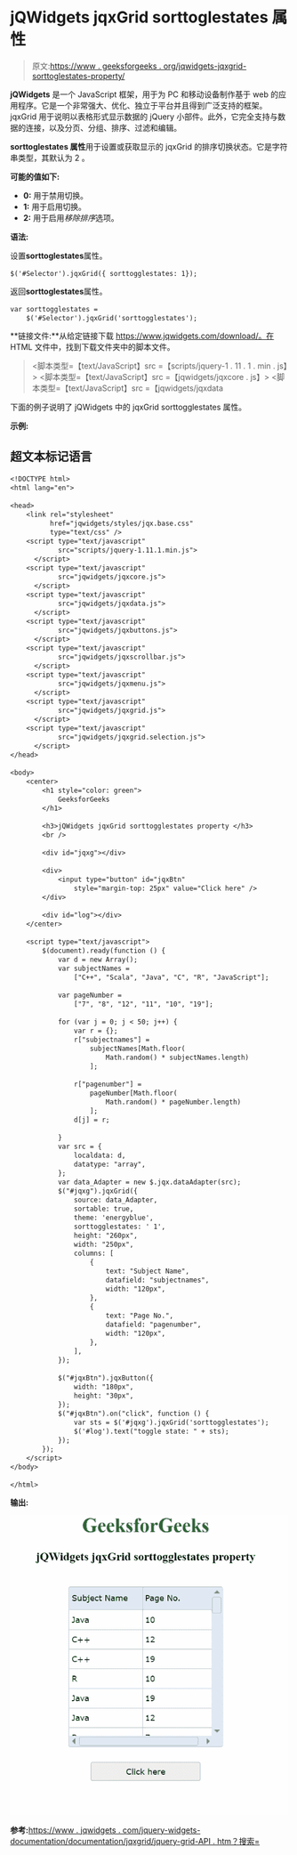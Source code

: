 # jQWidgets jqxGrid sorttoglestates 属性

> 原文:[https://www . geeksforgeeks . org/jqwidgets-jqxgrid-sorttoglestates-property/](https://www.geeksforgeeks.org/jqwidgets-jqxgrid-sorttogglestates-property/)

**jQWidgets** 是一个 JavaScript 框架，用于为 PC 和移动设备制作基于 web 的应用程序。它是一个非常强大、优化、独立于平台并且得到广泛支持的框架。jqxGrid 用于说明以表格形式显示数据的 jQuery 小部件。此外，它完全支持与数据的连接，以及分页、分组、排序、过滤和编辑。

**sorttoglestates 属性**用于设置或获取显示的 jqxGrid 的排序切换状态。它是字符串类型，其默认为 2 。

**可能的值如下:**

*   **0:** 用于禁用切换。
*   **1:** 用于启用切换。
*   **2:** 用于启用*移除排序*选项。

**语法:**

设置**sorttoglestates**属性。

```
$('#Selector').jqxGrid({ sorttogglestates: 1});
```

返回**sorttoglestates**属性。

```
var sorttogglestates = 
    $('#Selector').jqxGrid('sorttogglestates');
```

**链接文件:**从给定链接下载 https://www.jqwidgets.com/download/。在 HTML 文件中，找到下载文件夹中的脚本文件。

> <link rel="”stylesheet”" href="”jqwidgets/styles/jqx.base.css”" type="”text/css”">
> <脚本类型=【text/JavaScript】src =【scripts/jquery-1 . 11 . 1 . min . js】></脚本>
> <脚本类型=【text/JavaScript】src =【jqwidgets/jqxcore . js】></脚本>
> <脚本类型=【text/JavaScript】src =【jqwidgets/jqxdata

下面的例子说明了 jQWidgets 中的 jqxGrid sorttogglestates 属性。

**示例:**

## 超文本标记语言

```
<!DOCTYPE html>
<html lang="en">

<head>
    <link rel="stylesheet"
          href="jqwidgets/styles/jqx.base.css"
          type="text/css" />
    <script type="text/javascript"
            src="scripts/jquery-1.11.1.min.js">
      </script>
    <script type="text/javascript"
            src="jqwidgets/jqxcore.js">
      </script>
    <script type="text/javascript"
            src="jqwidgets/jqxdata.js">
      </script>
    <script type="text/javascript"
            src="jqwidgets/jqxbuttons.js">
      </script>
    <script type="text/javascript"
            src="jqwidgets/jqxscrollbar.js">
      </script>
    <script type="text/javascript"
            src="jqwidgets/jqxmenu.js">
      </script>
    <script type="text/javascript"
            src="jqwidgets/jqxgrid.js">
      </script>
    <script type="text/javascript"
            src="jqwidgets/jqxgrid.selection.js">
      </script>
</head>

<body>
    <center>
        <h1 style="color: green">
            GeeksforGeeks
        </h1>

        <h3>jQWidgets jqxGrid sorttogglestates property </h3>
        <br />

        <div id="jqxg"></div>

        <div>
            <input type="button" id="jqxBtn"
                style="margin-top: 25px" value="Click here" />
        </div>

        <div id="log"></div>
    </center>

    <script type="text/javascript">
        $(document).ready(function () {
            var d = new Array();
            var subjectNames =
                ["C++", "Scala", "Java", "C", "R", "JavaScript"];

            var pageNumber =
                ["7", "8", "12", "11", "10", "19"];

            for (var j = 0; j < 50; j++) {
                var r = {};
                r["subjectnames"] =
                    subjectNames[Math.floor(
                        Math.random() * subjectNames.length)
                    ];

                r["pagenumber"] =
                    pageNumber[Math.floor(
                        Math.random() * pageNumber.length)
                    ];
                d[j] = r;

            }
            var src = {
                localdata: d,
                datatype: "array",
            };
            var data_Adapter = new $.jqx.dataAdapter(src);
            $("#jqxg").jqxGrid({
                source: data_Adapter,
                sortable: true,
                theme: 'energyblue',
                sorttogglestates: ' 1',
                height: "260px",
                width: "250px",
                columns: [
                    {
                        text: "Subject Name",
                        datafield: "subjectnames",
                        width: "120px",
                    },
                    {
                        text: "Page No.",
                        datafield: "pagenumber",
                        width: "120px",
                    },
                ],
            });

            $("#jqxBtn").jqxButton({
                width: "180px",
                height: "30px",
            });
            $("#jqxBtn").on("click", function () {
                var sts = $('#jqxg').jqxGrid('sorttogglestates');
                $('#log').text("toggle state: " + sts);
            });
        });
    </script>
</body>

</html>
```

**输出:**

![](img/f9d35d10177b5aef9cef0df0e7e923c9.png)

**参考:**[https://www . jqwidgets . com/jquery-widgets-documentation/documentation/jqxgrid/jquery-grid-API . htm？搜索=](https://www.jqwidgets.com/jquery-widgets-documentation/documentation/jqxgrid/jquery-grid-api.htm?search=)